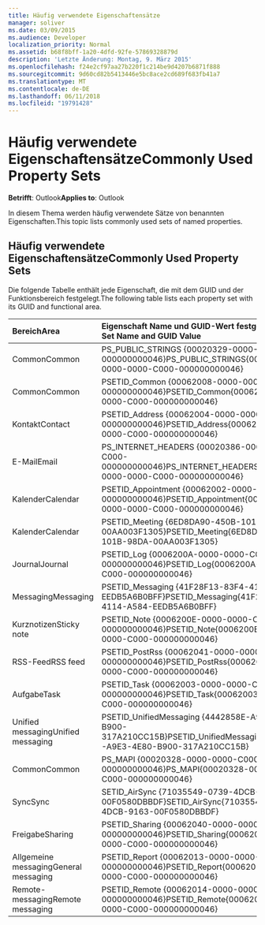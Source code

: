 ```yaml
---
title: Häufig verwendete Eigenschaftensätze
manager: soliver
ms.date: 03/09/2015
ms.audience: Developer
localization_priority: Normal
ms.assetid: b68f8bff-1a20-4dfd-92fe-57869328879d
description: 'Letzte Änderung: Montag, 9. März 2015'
ms.openlocfilehash: f24e2cf97aa27b220f1c214be9d4207b6871f888
ms.sourcegitcommit: 9d60cd82b5413446e5bc8ace2cd689f683fb41a7
ms.translationtype: MT
ms.contentlocale: de-DE
ms.lasthandoff: 06/11/2018
ms.locfileid: "19791428"
---
```

# <a name="commonly-used-property-sets"></a><span data-ttu-id="9f437-103">Häufig verwendete Eigenschaftensätze</span><span class="sxs-lookup"><span data-stu-id="9f437-103">Commonly Used Property Sets</span></span>

  
  
<span data-ttu-id="9f437-104">**Betrifft**: Outlook</span><span class="sxs-lookup"><span data-stu-id="9f437-104">**Applies to**: Outlook</span></span> 
  
<span data-ttu-id="9f437-105">In diesem Thema werden häufig verwendete Sätze von benannten Eigenschaften.</span><span class="sxs-lookup"><span data-stu-id="9f437-105">This topic lists commonly used sets of named properties.</span></span>
  
## <a name="commonly-used-property-sets"></a><span data-ttu-id="9f437-106">Häufig verwendete Eigenschaftensätze</span><span class="sxs-lookup"><span data-stu-id="9f437-106">Commonly Used Property Sets</span></span>

<span data-ttu-id="9f437-107">Die folgende Tabelle enthält jede Eigenschaft, die mit dem GUID und der Funktionsbereich festgelegt.</span><span class="sxs-lookup"><span data-stu-id="9f437-107">The following table lists each property set with its GUID and functional area.</span></span>
  
|<span data-ttu-id="9f437-108">**Bereich**</span><span class="sxs-lookup"><span data-stu-id="9f437-108">**Area**</span></span>|<span data-ttu-id="9f437-109">**Eigenschaft Name und GUID-Wert festgelegt**</span><span class="sxs-lookup"><span data-stu-id="9f437-109">**Property Set Name and GUID Value**</span></span>|
|:-----|:-----|
|<span data-ttu-id="9f437-110">Common</span><span class="sxs-lookup"><span data-stu-id="9f437-110">Common</span></span>  <br/> |<span data-ttu-id="9f437-111">PS_PUBLIC_STRINGS {00020329-0000-0000-C000-000000000046}</span><span class="sxs-lookup"><span data-stu-id="9f437-111">PS_PUBLIC_STRINGS{00020329-0000-0000-C000-000000000046}</span></span>  <br/> |
|<span data-ttu-id="9f437-112">Common</span><span class="sxs-lookup"><span data-stu-id="9f437-112">Common</span></span>  <br/> |<span data-ttu-id="9f437-113">PSETID_Common {00062008-0000-0000-C000-000000000046}</span><span class="sxs-lookup"><span data-stu-id="9f437-113">PSETID_Common{00062008-0000-0000-C000-000000000046}</span></span>  <br/> |
|<span data-ttu-id="9f437-114">Kontakt</span><span class="sxs-lookup"><span data-stu-id="9f437-114">Contact</span></span>  <br/> |<span data-ttu-id="9f437-115">PSETID_Address {00062004-0000-0000-C000-000000000046}</span><span class="sxs-lookup"><span data-stu-id="9f437-115">PSETID_Address{00062004-0000-0000-C000-000000000046}</span></span>  <br/> |
|<span data-ttu-id="9f437-116">E-Mail</span><span class="sxs-lookup"><span data-stu-id="9f437-116">Email</span></span>  <br/> |<span data-ttu-id="9f437-117">PS_INTERNET_HEADERS {00020386-0000-0000-C000-000000000046}</span><span class="sxs-lookup"><span data-stu-id="9f437-117">PS_INTERNET_HEADERS{00020386-0000-0000-C000-000000000046}</span></span>  <br/> |
|<span data-ttu-id="9f437-118">Kalender</span><span class="sxs-lookup"><span data-stu-id="9f437-118">Calendar</span></span>  <br/> |<span data-ttu-id="9f437-119">PSETID_Appointment {00062002-0000-0000-C000-000000000046}</span><span class="sxs-lookup"><span data-stu-id="9f437-119">PSETID_Appointment{00062002-0000-0000-C000-000000000046}</span></span>  <br/> |
|<span data-ttu-id="9f437-120">Kalender</span><span class="sxs-lookup"><span data-stu-id="9f437-120">Calendar</span></span>  <br/> |<span data-ttu-id="9f437-121">PSETID_Meeting {6ED8DA90-450B-101B-98DA-00AA003F1305}</span><span class="sxs-lookup"><span data-stu-id="9f437-121">PSETID_Meeting{6ED8DA90-450B-101B-98DA-00AA003F1305}</span></span>  <br/> |
|<span data-ttu-id="9f437-122">Journal</span><span class="sxs-lookup"><span data-stu-id="9f437-122">Journal</span></span>  <br/> |<span data-ttu-id="9f437-123">PSETID_Log {0006200A-0000-0000-C000-000000000046}</span><span class="sxs-lookup"><span data-stu-id="9f437-123">PSETID_Log{0006200A-0000-0000-C000-000000000046}</span></span>  <br/> |
|<span data-ttu-id="9f437-124">Messaging</span><span class="sxs-lookup"><span data-stu-id="9f437-124">Messaging</span></span>  <br/> |<span data-ttu-id="9f437-125">PSETID_Messaging {41F28F13-83F4-4114-A584-EEDB5A6B0BFF}</span><span class="sxs-lookup"><span data-stu-id="9f437-125">PSETID_Messaging{41F28F13-83F4-4114-A584-EEDB5A6B0BFF}</span></span>  <br/> |
|<span data-ttu-id="9f437-126">Kurznotizen</span><span class="sxs-lookup"><span data-stu-id="9f437-126">Sticky note</span></span>  <br/> |<span data-ttu-id="9f437-127">PSETID_Note {0006200E-0000-0000-C000-000000000046}</span><span class="sxs-lookup"><span data-stu-id="9f437-127">PSETID_Note{0006200E-0000-0000-C000-000000000046}</span></span>  <br/> |
|<span data-ttu-id="9f437-128">RSS-Feed</span><span class="sxs-lookup"><span data-stu-id="9f437-128">RSS feed</span></span>  <br/> |<span data-ttu-id="9f437-129">PSETID_PostRss {00062041-0000-0000-C000-000000000046}</span><span class="sxs-lookup"><span data-stu-id="9f437-129">PSETID_PostRss{00062041-0000-0000-C000-000000000046}</span></span>  <br/> |
|<span data-ttu-id="9f437-130">Aufgabe</span><span class="sxs-lookup"><span data-stu-id="9f437-130">Task</span></span>  <br/> |<span data-ttu-id="9f437-131">PSETID_Task {00062003-0000-0000-C000-000000000046}</span><span class="sxs-lookup"><span data-stu-id="9f437-131">PSETID_Task{00062003-0000-0000-C000-000000000046}</span></span>  <br/> |
|<span data-ttu-id="9f437-132">Unified messaging</span><span class="sxs-lookup"><span data-stu-id="9f437-132">Unified messaging</span></span>  <br/> |<span data-ttu-id="9f437-133">PSETID_UnifiedMessaging {4442858E-A9E3-4E80-B900-317A210CC15B}</span><span class="sxs-lookup"><span data-stu-id="9f437-133">PSETID_UnifiedMessaging{4442858E-A9E3-4E80-B900-317A210CC15B}</span></span>  <br/> |
|<span data-ttu-id="9f437-134">Common</span><span class="sxs-lookup"><span data-stu-id="9f437-134">Common</span></span>  <br/> |<span data-ttu-id="9f437-135">PS_MAPI {00020328-0000-0000-C000-000000000046}</span><span class="sxs-lookup"><span data-stu-id="9f437-135">PS_MAPI{00020328-0000-0000-C000-000000000046}</span></span>  <br/> |
|<span data-ttu-id="9f437-136">Sync</span><span class="sxs-lookup"><span data-stu-id="9f437-136">Sync</span></span>  <br/> |<span data-ttu-id="9f437-137">SETID_AirSync {71035549-0739-4DCB-9163-00F0580DBBDF}</span><span class="sxs-lookup"><span data-stu-id="9f437-137">SETID_AirSync{71035549-0739-4DCB-9163-00F0580DBBDF}</span></span>  <br/> |
|<span data-ttu-id="9f437-138">Freigabe</span><span class="sxs-lookup"><span data-stu-id="9f437-138">Sharing</span></span>  <br/> |<span data-ttu-id="9f437-139">PSETID_Sharing {00062040-0000-0000-C000-000000000046}</span><span class="sxs-lookup"><span data-stu-id="9f437-139">PSETID_Sharing{00062040-0000-0000-C000-000000000046}</span></span>  <br/> |
|<span data-ttu-id="9f437-140">Allgemeine messaging</span><span class="sxs-lookup"><span data-stu-id="9f437-140">General messaging</span></span>  <br/> |<span data-ttu-id="9f437-141">PSETID_Report {00062013-0000-0000-C000-000000000046}</span><span class="sxs-lookup"><span data-stu-id="9f437-141">PSETID_Report{00062013-0000-0000-C000-000000000046}</span></span>  <br/> |
|<span data-ttu-id="9f437-142">Remote-messaging</span><span class="sxs-lookup"><span data-stu-id="9f437-142">Remote messaging</span></span>  <br/> |<span data-ttu-id="9f437-143">PSETID_Remote {00062014-0000-0000-C000-000000000046}</span><span class="sxs-lookup"><span data-stu-id="9f437-143">PSETID_Remote{00062014-0000-0000-C000-000000000046}</span></span>  <br/> |
   

